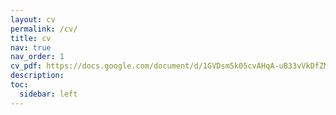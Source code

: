 ```yaml
---
layout: cv
permalink: /cv/
title: cv
nav: true
nav_order: 1
cv_pdf: https://docs.google.com/document/d/1GVDsm5k05cvAHqA-uB33vVkDfZMmx06ueU4KKlIIHbI/edit?tab=t.0 # you can also use external links here
description: 
toc:
  sidebar: left
---
```

